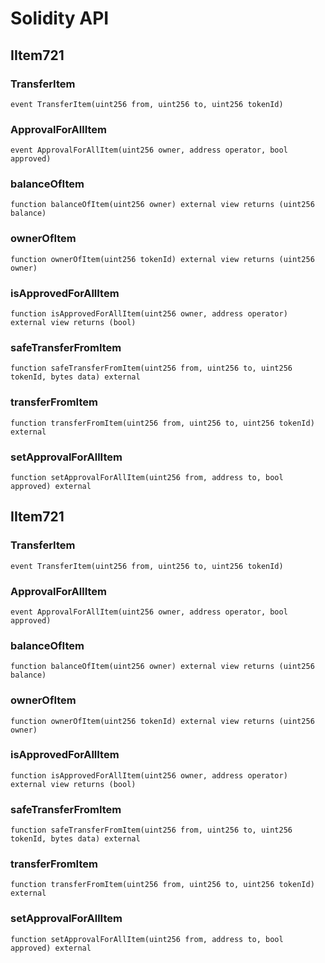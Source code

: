 # Solidity API

## IItem721

### TransferItem

```solidity
event TransferItem(uint256 from, uint256 to, uint256 tokenId)
```

### ApprovalForAllItem

```solidity
event ApprovalForAllItem(uint256 owner, address operator, bool approved)
```

### balanceOfItem

```solidity
function balanceOfItem(uint256 owner) external view returns (uint256 balance)
```

### ownerOfItem

```solidity
function ownerOfItem(uint256 tokenId) external view returns (uint256 owner)
```

### isApprovedForAllItem

```solidity
function isApprovedForAllItem(uint256 owner, address operator) external view returns (bool)
```

### safeTransferFromItem

```solidity
function safeTransferFromItem(uint256 from, uint256 to, uint256 tokenId, bytes data) external
```

### transferFromItem

```solidity
function transferFromItem(uint256 from, uint256 to, uint256 tokenId) external
```

### setApprovalForAllItem

```solidity
function setApprovalForAllItem(uint256 from, address to, bool approved) external
```

## IItem721

### TransferItem

```solidity
event TransferItem(uint256 from, uint256 to, uint256 tokenId)
```

### ApprovalForAllItem

```solidity
event ApprovalForAllItem(uint256 owner, address operator, bool approved)
```

### balanceOfItem

```solidity
function balanceOfItem(uint256 owner) external view returns (uint256 balance)
```

### ownerOfItem

```solidity
function ownerOfItem(uint256 tokenId) external view returns (uint256 owner)
```

### isApprovedForAllItem

```solidity
function isApprovedForAllItem(uint256 owner, address operator) external view returns (bool)
```

### safeTransferFromItem

```solidity
function safeTransferFromItem(uint256 from, uint256 to, uint256 tokenId, bytes data) external
```

### transferFromItem

```solidity
function transferFromItem(uint256 from, uint256 to, uint256 tokenId) external
```

### setApprovalForAllItem

```solidity
function setApprovalForAllItem(uint256 from, address to, bool approved) external
```

